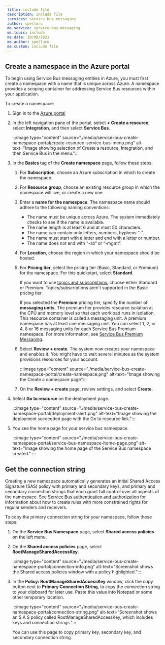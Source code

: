 ```yaml
---
 title: include file
 description: include file
 services: service-bus-messaging
 author: spelluru
 ms.service: service-bus-messaging
 ms.topic: include
 ms.date: 10/08/2021
 ms.author: spelluru
 ms.custom: include file
---
```


## Create a namespace in the Azure portal
To begin using Service Bus messaging entities in Azure, you must first create a namespace with a name that is unique across Azure. A namespace provides a scoping container for addressing Service Bus resources within your application.

To create a namespace:

1. Sign in to the [Azure portal](https://portal.azure.com)
2. In the left navigation pane of the portal, select **+ Create a resource**, select **Integration**, and then select **Service Bus**.

    :::image type="content" source="./media/service-bus-create-namespace-portal/create-resource-service-bus-menu.png" alt-text="Image showing selection of Create a resource, Integration, and then Service Bus in the menu.":::
3. In the **Basics** tag of the **Create namespace** page, follow these steps: 
    1. For **Subscription**, choose an Azure subscription in which to create the namespace.
    1. For **Resource group**, choose an existing resource group in which the namespace will live, or create a new one.      
    1. Enter a **name for the namespace**. The namespace name should adhere to the following naming conventions:
        - The name must be unique across Azure. The system immediately checks to see if the name is available. 
        - The name length is at least 6 and at most 50 characters.
        - The name can contain only letters, numbers, hyphens “-“.
        - The name must start with a letter and end with a letter or number.
        - The name does not end with “-sb“ or “-mgmt“.
    1. For **Location**, choose the region in which your namespace should be hosted.
    1. For **Pricing tier**, select the pricing tier (Basic, Standard, or Premium) for the namespace. For this quickstart, select **Standard**. 
    
        If you want to use [topics and subscriptions](../service-bus-queues-topics-subscriptions.md#topics-and-subscriptions), choose either Standard or Premium. Topics/subscriptions aren't supported in the Basic pricing tier. 

        If you selected the **Premium** pricing tier, specify the number of **messaging units**. The premium tier provides resource isolation at the CPU and memory level so that each workload runs in isolation. This resource container is called a messaging unit. A premium namespace has at least one messaging unit. You can select 1, 2, or 4, 8 or 16 messaging units for each Service Bus Premium namespace. For more information, see [Service Bus Premium Messaging](../service-bus-premium-messaging.md).
    1. Select **Review + create**. The system now creates your namespace and enables it. You might have to wait several minutes as the system provisions resources for your account.
   
        :::image type="content" source="./media/service-bus-create-namespace-portal/create-namespace.png" alt-text="Image showing the Create a namespace page":::
    1. On the **Review + create** page, review settings, and select **Create**. 
4. Select **Go to resource** on the deployment page. 

    :::image type="content" source="./media/service-bus-create-namespace-portal/deployment-alert.png" alt-text="Image showing the deployment succeeded page with the Go to resource link.":::
6. You see the home page for your service bus namespace. 

    :::image type="content" source="./media/service-bus-create-namespace-portal/service-bus-namespace-home-page.png" alt-text="Image showing the home page of the Service Bus namespace created." :::

## Get the connection string 
Creating a new namespace automatically generates an initial Shared Access Signature (SAS) policy with primary and secondary keys, and primary and secondary connection strings that each grant full control over all aspects of the namespace. See [Service Bus authentication and authorization](../service-bus-authentication-and-authorization.md) for information about how to create rules with more constrained rights for regular senders and receivers. 

To copy the primary connection string for your namespace, follow these steps: 

1. On the **Service Bus Namespace** page, select **Shared access policies** on the left menu.
3. On the **Shared access policies** page, select **RootManageSharedAccessKey**.
   
    :::image type="content" source="./media/service-bus-create-namespace-portal/connection-info.png" alt-text="Screenshot shows the Shared access policies window with a policy highlighted.":::
4. In the **Policy: RootManageSharedAccessKey** window, click the copy button next to **Primary Connection String**, to copy the connection string to your clipboard for later use. Paste this value into Notepad or some other temporary location.
   
    :::image type="content" source="./media/service-bus-create-namespace-portal/connection-string.png" alt-text="Screenshot shows an S A S policy called RootManageSharedAccessKey, which includes keys and connection strings.":::

    You can use this page to copy primary key, secondary key, and secondary connection string. 

